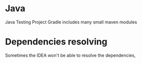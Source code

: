 # Java
Java Testing Project Gradle includes many small maven modules

# Dependencies resolving
Sometimes the IDEA won't be able to resolve the dependencies,
